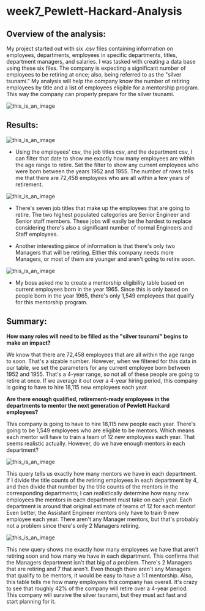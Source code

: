 # week7_Pewlett-Hackard-Analysis

## Overview of the analysis:
My project started out with six .csv files containing information on employees, departments, employees in specific departments, titles, department managers, and salaries. I was tasked with creating a data base using these six files. The company is expecting a significant number of employees to be retiring at once; also, being referred to as the "silver tsunami." My analysis will help the company know the number of retiring employees by title and a list of employees eligible for a mentorship program. This way the company can properly prepare for the silver tsunami.


![this_is_an_image](csv_files_map.png)


## Results:

![this_is_an_image](num_total_retirable_emp.png)

* Using the employees' csv, the job titles csv, and the department csv, I can filter that date to show me exactly how many employees are within the age range to retire. Set the filter to show any current employees who were born between the years 1952 and 1955. The number of rows tells me that there are 72,458 employees who are all within a few years of retirement. 

![this_is_an_image](retiring_titles.png)

* There's seven job titles that make up the employees that are going to retire. The two highest populated categories are Senior Engineer and Senior staff members. These jobs will easily be the hardest to replace considering there's also a significant number of normal Engineers and Staff employees.

* Another interesting piece of information is that there's only two Managers that will be retiring. Either this company needs more Managers, or most of them are younger and aren't going to retire soon.

![this_is_an_image](mentorship_eligibility.png)

* My boss asked me to create a mentorship eligibility table based on current employees born in the year 1965. Since this is only based on people born in the year 1965, there's only 1,549 employees that qualify for this mentorship program.


## Summary:

**How many roles will need to be filled as the "silver tsunami" begins to make an impact?**

We know that there are 72,458 employees that are all within the age range to soon. That's a sizable number. However, when we filtered for this data in our table, we set the parameters for any current employee born between 1952 and 1955. That's a 4-year range, so not all of these people are going to retire at once. If we average it out over a 4-year hiring period, this company is going to have to hire 18,115 new employees each year.

**Are there enough qualified, retirement-ready employees in the departments to mentor the next generation of Pewlett Hackard employees?**

This company is going to have to hire 18,115 new people each year. There's going to be 1,549 employees who are eligible to be mentors. Which means each mentor will have to train a team of 12 new employees each year. That seems realistic actually. However, do we have enough mentors in each department?

![this_is_an_image](mentor_titles.png)

This query tells us exactly how many mentors we have in each department. If I divide the title counts of the retiring employees in each department by 4, and then divide that number by the title counts of the mentors in the corresponding departments; I can realistically determine how many new employees the mentors in each department must take on each year. Each department is around that original estimate of teams of 12 for each mentor! Even better, the Assistant Engineer mentors only have to train 9 new employee each year. There aren't any Manager mentors, but that's probably not a problem since there's only 2 Managers retiring.

![this_is_an_image](all_nonretiring_emp_titles.png)

This new query shows me exactly how many employees we have that aren't retiring soon and how many we have in each department. This confirms that the Managers department isn't that big of a problem. There's 2 Managers that are retiring and 7 that aren't. Even though there aren't any Managers that qualify to be mentors, it would be easy to have a 1:1 mentorship. Also, this table tells me how many employees this company has overall. It's crazy to see that roughly 42% of the company will retire over a 4-year period. This company will survive the silver tsunami, but they must act fast and start planning for it.